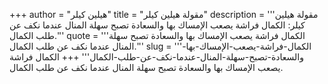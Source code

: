 +++
author = "هيلين كيلر"
title = "مقولة هيلين كيلر"
description = '''مقولة هيلين كيلر: الكمال فراشة يصعب الإمساك بها والسعادة تصبح سهلة المنال عندما نكف عن طلب الكمال.'''
quote = '''الكمال فراشة يصعب الإمساك بها والسعادة تصبح سهلة المنال عندما نكف عن طلب الكمال.'''
slug = '''الكمال-فراشة-يصعب-الإمساك-بها-والسعادة-تصبح-سهلة-المنال-عندما-نكف-عن-طلب-الكمال'''
+++
الكمال فراشة يصعب الإمساك بها والسعادة تصبح سهلة المنال عندما نكف عن طلب الكمال.
